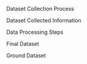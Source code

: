Dataset Collection Process

Dataset Collected  Information

Data Processing Steps

Final Dataset

Ground Dataset